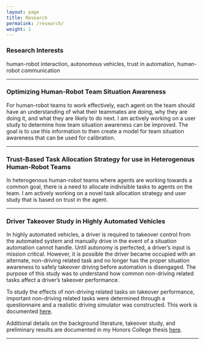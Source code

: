 ```yaml
---
layout: page
title: Research
permalink: /research/
weight: 1
---
```


### Research Interests

human-robot interaction, autonomous vehicles, trust in automation, human-robot communication


---

### Optimizing Human-Robot Team Situation Awareness

For human-robot teams to work effectively, each agent on the team should have an understanding of what their teammates are doing, why they are doing it, and what they are likely to do next. I am actively working on a user study to determine how team situation awareness can be improved. The goal is to use this information to then create a model for team situation awareness that can be used for calibration. 


---

### Trust-Based Task Allocation Strategy for use in Heterogenous Human-Robot Teams

In heterogenous human-robot teams where agents are working towards a common goal, there is a need to allocate indivisible tasks to agents on the team. I am actively working on a novel task allocation strategy and user study that is based on trust in the agent. 


---

### Driver Takeover Study in Highly Automated Vehicles

In highly automated vehicles, a driver is required to takeover control from the automated system and manually drive in the event of a situation automation cannot handle. Until autonomy is perfected, a driver’s input is mission critical. However, it is possible the driver became occupied with an alternate, non-driving related task and no longer has the proper situation awareness to safely takeover driving before automation is disengaged. The purpose of this study was to understand how common non-driving related tasks affect a driver’s takeover performance.

To study the effects of non-driving related tasks on takeover performance, important non-driving related tasks were determined through a questionnaire and a realistic driving simulator was constructed. This work is documented [here](http://libjournals.unca.edu/ncur/wp-content/uploads/2021/02/3265-Ali-Arsha-FINAL.pdf).

Additional details on the background literature, takeover study, and preliminary results are documented in my Honors College thesis [here](https://our.oakland.edu/bitstream/handle/10323/7476/thesis_final_Ali.pdf?sequence=1).


---
